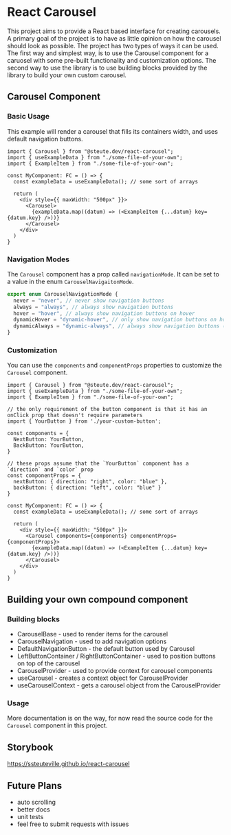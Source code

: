 # React Carousel
This project aims to provide a React based interface for creating carousels. A primary goal of the project is to have
as little opinion on how the carousel should look as possible. The project has two types of ways it can be used. The
first way and simplest way, is to use the Carousel component for a caruosel with some pre-built functionality and
customization options. The second way to use the library is to use building blocks provided by the library to build your
own custom carousel.

## Carousel Component
### Basic Usage
This example will render a carousel that fills its containers width, and uses default navigation buttons.
```tsx
import { Carousel } from "@steute.dev/react-carousel";
import { useExampleData } from "./some-file-of-your-own";
import { ExampleItem } from "./some-file-of-your-own";

const MyComponent: FC = () => {
  const exampleData = useExampleData(); // some sort of arrays
  
  return (
    <div style={{ maxWidth: "500px" }}>
      <Carousel>
        {exampleData.map((datum) => (<ExampleItem {...datum} key={datum.key} />))}
      </Carousel>
    </div>
  )
}
```

### Navigation Modes
The `Carousel` component has a prop called `navigationMode`. It can be set to a value in the enum `CarouselNavigaitonMode`.
```ts
export enum CarouselNavigationMode {
  never = "never", // never show navigation buttons
  always = "always", // always show navigation buttons
  hover = "hover", // always show navigation buttons on hover
  dynamicHover = "dynamic-hover", // only show navigation buttons on hover if the button will reveal more elements (defualt)
  dynamicAlways = "dynamic-always", // always show navigation buttons (without hover) if the button will reveal more elements
}
```

### Customization
You can use the `components` and `componentProps` properties to customize the `Carousel` component.
```tsx
import { Carousel } from "@steute.dev/react-carousel";
import { useExampleData } from "./some-file-of-your-own";
import { ExampleItem } from "./some-file-of-your-own";

// the only requirement of the button component is that it has an onClick prop that doesn't require parameters
import { YourButton } from './your-custom-button';

const components = {
  NextButton: YourButton,
  BackButton: YourButton,
}

// these props assume that the `YourButton` component has a `direction` and `color` prop
const componentProps = {
  nextButton: { direction: "right", color: "blue" },
  backButton: { direction: "left", color: "blue" }
}

const MyComponent: FC = () => {
  const exampleData = useExampleData(); // some sort of arrays
  
  return (
    <div style={{ maxWidth: "500px" }}>
      <Carousel components={components} componentProps={componentProps}>
        {exampleData.map((datum) => (<ExampleItem {...datum} key={datum.key} />))}
      </Carousel>
    </div>
  )
}
```

## Building your own compound component
### Building blocks
- CarouselBase - used to render items for the carousel
- CarouselNavigation - used to add navigation options
- DefaultNavigationButton - the default button used by Carousel
- LeftButtonContainer / RightButtonContainer - used to position buttons on top of the carousel
- CarouselProvider - used to provide context for carousel components
- useCarousel - creates a context object for CarouselProvider
- useCarouselContext - gets a carousel object from the CarouselProvider

### Usage
More documentation is on the way, for now read the source code for the `Carousel` component in this project.

## Storybook
https://ssteuteville.github.io/react-carousel

## Future Plans
- auto scrolling
- better docs
- unit tests
- feel free to submit requests with issues